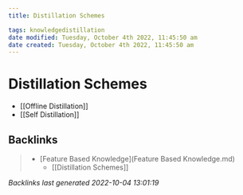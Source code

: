 ```yaml
---
title: Distillation Schemes

tags: knowledgedistillation 
date modified: Tuesday, October 4th 2022, 11:45:50 am
date created: Tuesday, October 4th 2022, 11:45:50 am
---
```


# Distillation Schemes
- [[Offline Distillation]]
- [[Self Distillation]]

## Backlinks

> - [Feature Based Knowledge](Feature Based Knowledge.md)
>   - [[Distillation Schemes]]

_Backlinks last generated 2022-10-04 13:01:19_

